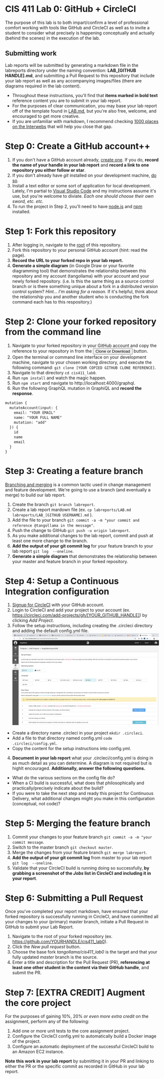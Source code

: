 # CIS 411 Lab 0: GitHub + CircleCI
The purpose of this lab is to both impart/confirm a level of professional comfort working with tools like GitHub and CircleCI as well as to invite a student to consider what precisely is happening conceptually and actually (behind the scenes) in the execution of the lab. 

## Submitting work
Lab reports will be submitted by generating a markdown file in the labreports directory under the naming convention: **LAB_[GITHUB HANDLE].md**, and submitting a Pull Request to this repository that include your lab report as well as any accompanying images/files (there are diagrams required in the lab content). 

* Throughout these instructions, you'll find that **items marked in bold text** reference content you are to submit in your lab report.
* For the purposes of clear communication, you may base your lab report off of the template found in [LAB.md](LAB.md), but you're also free, welcome, and encouraged to get more creative.
* If you are unfamiliar with markdown, I recommend checking [1000 places on the Interwebs](http://lmgtfy.com/?q=learn+markdown) that will help you close that gap.

# Step 0: Create a GitHub account++
1. If you don't have a GitHub account already, [create one](https://github.com/join). If you do, **record the name of your handle in your lab report** and **record a link to one repository you either follow or star**.
2. If you don't already have _git_ installed on your development machine, [do so](https://git-scm.com/downloads).
3. Install a text editor or some sort of application for local development. Lately, I'm partial to [Visual Studio Code](https://code.visualstudio.com/) and my instructions assume it's use, but you're welcome to diviate. _Each one should choose their own sword, etc. etc._
4. To run the project in Step 2, you'll need to have [node.js](https://nodejs.org/en/download/) and [npm](https://docs.npmjs.com/cli/install) installed.

# Step 1: Fork this repository
1. After logging in, navigate to the [root](https://github.com/tangollama/cis411_lab0) of this repository.
2. Fork this repository to your personal GitHub account (hint: read the page).
3. **Record the URL to your forked repo in your lab report.**
4. **Generate a simple diagram** (in Google Draw or your favorite diagramming tool) that demonstrates the relationship between _this_ repository and my account (tangollama) with your account and your newly forked repository. (i.e. Is this the same thing as a source control branch or is there something unique about a fork in a distributed version control system? _Hint... I'm asking for a reason._ If it's helpful, think about the relationship you and another student who is conducting the fork command each has to this respository.)

# Step 2: Clone your forked repository from the command line
1. Navigate to your forked repository in your GitHub account and copy the reference to your repository in from the <button class="btn btn-sm btn-primary">Clone or Download</button> button.
2. Open the terminal or command line interface on your development machine, navigate to your chosen working directory, and execute the following command: ```git clone [YOUR COPIED GITHUB CLONE REFERENCE]```.
3. Navigate to that directory ```cd cis411_lab0```.
4. Run ```npm install``` and watch the magic happen.
5. Run ```npm start``` and navigate to http://localhost:4000/graphql.
6. Run the following GraphQL mutation in GraphiQL and **record the response**.
```
mutation {
  mutateAccount(input: {
    email: "YOUR EMAIL"
    name: "YOUR FULL NAME"
    mutation: "add"
  }) {
    id
    name
    email
  }
}
```

# Step 3: Creating a feature branch
[Branching and merging](https://www.atlassian.com/agile/software-development/branching) is a common tactic used in change management and feature development. We're going to use a branch (and eventually a merge) to build our lab report.
1. Create the branch ```git branch labreport```.
2. Create a lab report mardown file (ex. ```cp labreports/LAB.md labreports/LAB_[GITHUB USERNAME].md``` ).
3. Add the file to your branch ```git commit -a -m "your commit and reference @tangollama in the message"```.
4. Push the change to GitHub ```git push -u origin labreport```.
5. As you make additional changes to the lab report, commit and push at least one more change to the branch.
6. **Add the output of your git commit log** for your feature branch to your lab report ```git log  --oneline```.
7. **Generate a simple diagram** that demonstrates the relationship between your master and feature branch in your forked repository.

# Step 4: Setup a Continuous Integration configuration
1. [Signup for CircleCI](https://circleci.com/signup/) with your GitHub account.
2. Login to CircleCI and add your project to your account (ex. https://circleci.com/add-projects/gh/[YOUR_GITHUB_HANDLE]) by clicking _Add Project_.
3. Follow the setup instructions, including creating the .circleci directory and adding the default config.yml file.
![CircleCI setup](../assets/circleci_setup.png "CircleCI Setup")
- Create a directory name .circleci in your project ```mkdir .circleci```.
- Add a file to that directory named config.yml ```code .circleci/config.yml```.
- Copy the content for the setup instructions into config.yml.
4. **Document in your lab report** what your .circleci/config.yml is doing in as much detail as you can determine. A diagram is not required but is highlt encouraged. **Additionally, answer the following questions.**
- What do the various sections on the config file do?
- When a CI build is successful, what does that philosophically and practically/precisely indicate about the build?
- If you were to take the next step and ready this project for Continuous Delivery, what additional changes might you make in this configuration (conceptual, not code)?

# Step 5: Merging the feature branch
1. Commit your changes to your feature branch ```git commit -a -m "your commit message```.
2. Switch to the master branch ```git checkout master```.
3. Merge the changes from your feature branch ```git merge labreport```.
4. **Add the output of your git commit log** from master to your lab report ```git log  --oneline```.
5. Validate that your CircleCI build is running doing so successfully, **by grabbing a screenshot of the _Jobs_ list in CircleCI and including it in your report**.

# Step 6: Submitting a Pull Request
Once you've completed your report markdown, have ensured that your forked repository is successfully running in CircleCI, and have committed all your changes to your (primary) master branch, initiate a Pull Request in GitHub to submit your Lab Report.
1. Navigate to the root of your forked repository (ex. https://github.com/YOURHANDLE/cis411_lab0).
2. Click the _New pull request_ button.
3. Choose the base fork _tangollama/cis411_lab0_ is the target and that your fully updated _master_ branch is the source.
4. Enter a title and description for the Pull Request (PR), **referencing at least one other student in the content via their GitHub handle**, and submit the PR.

# Step 7: [EXTRA CREDIT] Augment the core project
For the purposes of gaining 10%, 20% _or even more extra credit_ on the assignment, perform any of the following:
1. Add one or more unit tests to the core assignment project. 
2. Configure the CircleCI config.yml to automatically build a Docker image of the project.
3. Configure an automatic deployment of the successful CircleCI build to an Amazon EC2 instance.

**Note this work in your lab report** by submitting it in your PR and linking to either the PR or the specific commit as recorded in GitHub in your lab report.
